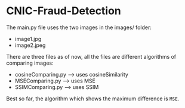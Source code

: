 # CNIC-Fraud-Detection

The main.py file uses the two images in the images/ folder:
- image1.jpg
- image2.jpeg

There are three files as of now, all the files are different algorithms of comparing images:
- cosineComparing.py --> uses cosineSimilarity
- MSEComparing.py --> uses MSE
- SSIMComparing.py --> uses SSIM

Best so far, the algorithm which shows the maximum difference is `MSE`.